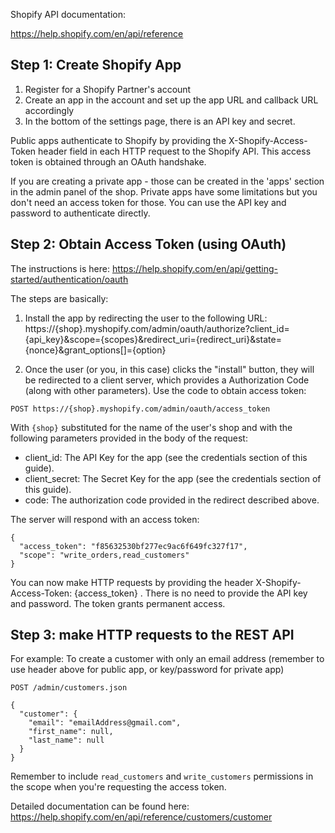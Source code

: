 
Shopify API documentation: 

https://help.shopify.com/en/api/reference

## Step 1: Create Shopify App

1. Register for a Shopify Partner's account
2. Create an app in the account and set up the app URL and callback URL accordingly
3. In the bottom of the settings page, there is an API key and secret.

Public apps authenticate to Shopify by providing the X-Shopify-Access-Token header field in each HTTP request to the Shopify API. This access token is obtained through an OAuth handshake.

If you are creating a private app - those can be created in the 'apps' section in the admin panel of the shop. Private apps have some limitations but you don't need an access token for those. You can use the API key and password to authenticate directly.

## Step 2: Obtain Access Token (using OAuth)

The instructions is here: https://help.shopify.com/en/api/getting-started/authentication/oauth

The steps are basically:

1. Install the app by redirecting the user to the following URL:
https://{shop}.myshopify.com/admin/oauth/authorize?client_id={api_key}&scope={scopes}&redirect_uri={redirect_uri}&state={nonce}&grant_options[]={option}

2. Once the user (or you, in this case) clicks the "install" button, they will be redirected to a client server, which provides a Authorization Code (along with other parameters). Use the code to obtain access token:

`POST https://{shop}.myshopify.com/admin/oauth/access_token`

With `{shop}` substituted for the name of the user's shop and with the following parameters provided in the body of the request:

* client_id: The API Key for the app (see the credentials section of this guide).
* client_secret: The Secret Key for the app (see the credentials section of this guide).
* code: The authorization code provided in the redirect described above. 

The server will respond with an access token:

```
{
  "access_token": "f85632530bf277ec9ac6f649fc327f17",
  "scope": "write_orders,read_customers"
}
```


You can now make HTTP requests by providing the header X-Shopify-Access-Token: {access_token} . There is no need to provide the API key and password. The token grants permanent access.

## Step 3: make HTTP requests to the REST API

For example: To create a customer with only an email address (remember to use header above for public app, or key/password for private app)

`POST /admin/customers.json`

```
{
  "customer": {
    "email": "emailAddress@gmail.com", 
    "first_name": null,
    "last_name": null
  }
}
```

Remember to include `read_customers` and `write_customers` permissions in the scope when you're requesting the access token.

Detailed documentation can be found here: https://help.shopify.com/en/api/reference/customers/customer